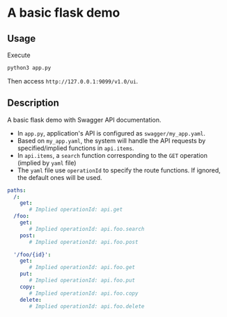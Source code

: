 
# A basic flask demo

## Usage

Execute
```python
python3 app.py
```

Then access `http://127.0.0.1:9099/v1.0/ui`.

## Description

A basic flask demo with Swagger API documentation.

  * In `app.py`, application's API is configured as `swagger/my_app.yaml`.
  * Based on `my_app.yaml`, the system will handle the API requests by specified/implied functions in `api.items`.
  * In `api.items`, a `search` function corresponding to the `GET` operation (implied by `yaml` file)
  * The `yaml` file use `operationId` to specify the route functions. If ignored, the default ones will be used.

```yaml
paths:
  /:
    get:
       # Implied operationId: api.get
  /foo:
    get:
       # Implied operationId: api.foo.search
    post:
       # Implied operationId: api.foo.post

  '/foo/{id}':
    get:
       # Implied operationId: api.foo.get
    put:
       # Implied operationId: api.foo.put
    copy:
       # Implied operationId: api.foo.copy
    delete:
       # Implied operationId: api.foo.delete
```
